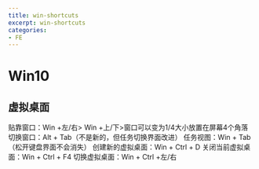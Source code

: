 ```yaml
---
title: win-shortcuts
excerpt: win-shortcuts
categories: 
- FE
---
```




# Win10


## 虚拟桌面
 贴靠窗口：Win +左/右> Win +上/下>窗口可以变为1/4大小放置在屏幕4个角落
 切换窗口：Alt + Tab（不是新的，但任务切换界面改进）
 任务视图：Win + Tab（松开键盘界面不会消失）
 创建新的虚拟桌面：Win + Ctrl + D
 关闭当前虚拟桌面：Win + Ctrl + F4
 切换虚拟桌面：Win + Ctrl +左/右
